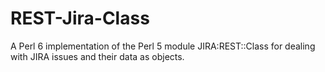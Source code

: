 # REST-Jira-Class
A Perl 6 implementation of the Perl 5 module JIRA:REST::Class for dealing with JIRA issues and their data as objects. 
